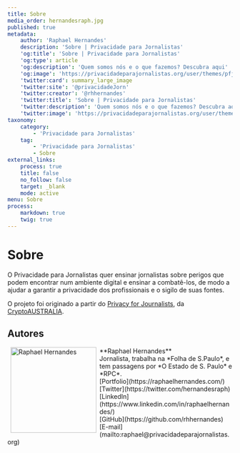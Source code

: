 ```yaml
---
title: Sobre
media_order: hernandesraph.jpg
published: true
metadata:
    author: 'Raphael Hernandes'
    description: 'Sobre | Privacidade para Jornalistas'
    'og:title': 'Sobre | Privacidade para Jornalistas'
    'og:type': article
    'og:description': 'Quem somos nós e o que fazemos? Descubra aqui'
    'og:image': 'https://privacidadeparajornalistas.org/user/themes/pfjbr/images/social.png'
    'twitter:card': summary_large_image
    'twitter:site': '@privacidadeJorn'
    'twitter:creator': '@rhhernandes'
    'twitter:title': 'Sobre | Privacidade para Jornalistas'
    'twitter:description': 'Quem somos nós e o que fazemos? Descubra aqui'
    'twitter:image': 'https://privacidadeparajornalistas.org/user/themes/pfjbr/images/social.png'
taxonomy:
    category:
        - 'Privacidade para Jornalistas'
    tag:
        - 'Privacidade para Jornalistas'
        - Sobre
external_links:
    process: true
    title: false
    no_follow: false
    target: _blank
    mode: active
menu: Sobre
process:
    markdown: true
    twig: true
---
```


# Sobre

O Privacidade para Jornalistas quer ensinar jornalistas sobre perigos que podem encontrar num ambiente digital e ensinar a combatê-los, de modo a ajudar a garantir a privacidade dos profissionais e o sigilo de suas fontes.

O projeto foi originado a partir do [Privacy for Journalists](https://privacyforjournalists.org.au/), da [CryptoAUSTRALIA](https://cryptoaustralia.org.au).
 
## Autores

<img src="https://privacidadeparajornalistas.org/user/pages/05.Sobre/hernandesraph.jpg" width="192" align="left" hspace=7 alt="Raphael Hernandes">
**Raphael Hernandes**
<br>Jornalista, trabalha na *Folha de S.Paulo*, e tem passagens por *O Estado de S. Paulo* e *RPC*.
<br>[Portfolio](https://raphaelhernandes.com/)
<br>[Twitter](https://twitter.com/hernandesraph)
<br>[LinkedIn](https://www.linkedin.com/in/raphaelhernandes/)
<br>[GitHub](https://github.com/rhhernandes)
<br>[E-mail](mailto:raphael@privacidadeparajornalistas.org)
<br>